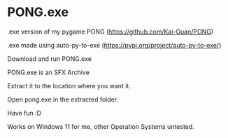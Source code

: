 # PONG.exe
.exe version of my pygame PONG (https://github.com/Kai-Guan/PONG)

.exe made using auto-py-to-exe (https://pypi.org/project/auto-py-to-exe/)

Download and run PONG.exe

PONG.exe is an SFX Archive

Extract it to the location where you want it.

Open pong.exe in the extracted folder.

Have fun :D

Works on Windows 11 for me, other Operation Systems untested.
